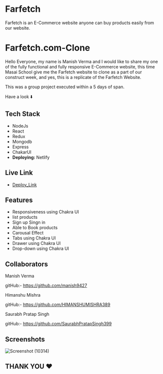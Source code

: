 # Farfetch

Farfetch is an E-Commerce website anyone can buy products easily from our website.

# Farfetch.com-Clone

Hello Everyone, my name is Manish Verma and I would like to share my one of the fully functional and fully responsive E-Commerce website, this time Masai School give me the Farfetch website to clone as a part of our construct week, and yes, this is a replicate of the Farfetch Website.

This was a group project executed within a 5 days of span.

Have a look ⬇️

## Tech Stack

- NodeJs
- React
- Redux
- Mongodb
- Express
- ChakarUI
- **Deploying:** Netlify

## Live Link

- [Deploy_Link](https://farfetchclone.netlify.app/)

## Features

- Responsiveness using Chakra UI
- list products
- Sign up Singn in
- Able to Book products
- Carousal Effect
- Tabs using Chakra UI
- Drawer using Chakra UI
- Drop-down using Chakra UI

## Collaborators

Manish Verma

gitHub:- https://github.com/manish9427

Himanshu Mishra

gitHub:- https://github.com/HIMANSHUMISHRA389

Saurabh Pratap Singh

gitHub:- https://github.com/SaurabhPratapSingh399

## Screenshots

![Screenshot (10314)](https://user-images.githubusercontent.com/107556633/232496669-a41100f7-8031-4196-bae9-82af87bd4d97.png)

## THANK YOU ❤️
